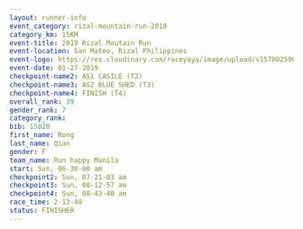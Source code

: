 ```yaml
---
layout: runner-info 
event_category: rizal-mountain-run-2019 
category_km: 15KM 
event-title: 2019 Rizal Moutain Run 
event-location: San Mateo, Rizal Philippines 
event-logo: https://res.cloudinary.com/raceyaya/image/upload/v1570025909/logo/rizal-mountain_gkfete.jpg 
event-date: 01-27-2019 
checkpoint-name2: AS1 CASILE (T2) 
checkpoint-name3: AS2 BLUE SHED (T3) 
checkpoint-name4: FINISH (T4) 
overall_rank: 39
gender_rank: 7
category_rank: 
bib: 15020
first_name: Rong
last_name: Qian
gender: F
team_name: Run happy Manila
start: Sun, 06-30-00 am
checkpoint2: Sun, 07-21-03 am
checkpoint3: Sun, 08-12-57 am
checkpoint4: Sun, 08-43-40 am
race_time: 2-13-40
status: FINISHER
---
```

